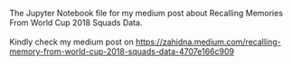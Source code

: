 The Jupyter Notebook file for my medium post about Recalling Memories From World Cup 2018 Squads Data.
<br></br>
Kindly check my medium post on https://zahidna.medium.com/recalling-memory-from-world-cup-2018-squads-data-4707e166c909
